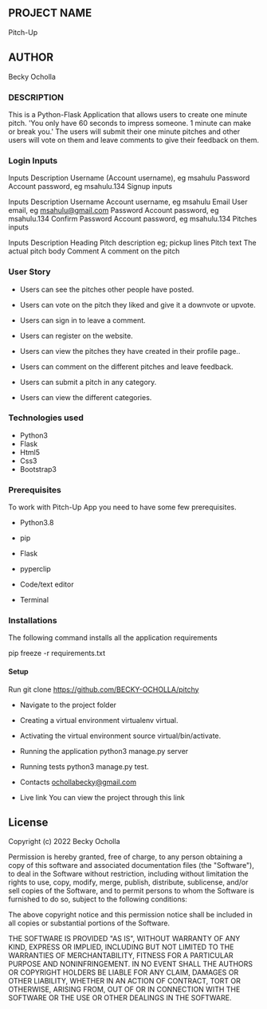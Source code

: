 ## PROJECT NAME
Pitch-Up

## AUTHOR
Becky Ocholla

### DESCRIPTION
This is a Python-Flask Application that allows users to create one minute pitch. 'You only have 60 seconds to impress someone. 1 minute can make or break you.' The users will submit their one minute pitches and other users will vote on them and leave comments to give their feedback on them.


### Login Inputs

Inputs	Description
Username	(Account username), eg msahulu
Password	Account password, eg msahulu.134
Signup inputs

Inputs	Description
Username	Account username, eg msahulu
Email	User email, eg msahulu@gmail.com
Password	Account password, eg msahulu.134
Confirm Password	Account password, eg msahulu.134
Pitches inputs

Inputs	Description
Heading	Pitch description eg; pickup lines
Pitch text	The actual pitch body
Comment	A comment on the pitch

### User Story
* Users can see the pitches other people have posted.

* Users can vote on the pitch they liked and give it a downvote or upvote.

* Users can sign in to leave a comment.

* Users can register on the website.

* Users can view the pitches they have created in their profile page..

* Users can comment on the different pitches and leave feedback.

* Users can submit a pitch in any category.

* Users can view the different categories.

### Technologies used
* Python3
* Flask
* Html5
* Css3
* Bootstrap3

### Prerequisites
To work with Pitch-Up App you need to have some few prerequisites.

* Python3.8

* pip

* Flask

* pyperclip

* Code/text editor

* Terminal

### Installations
The following command installs all the application requirements

pip freeze -r requirements.txt

#### Setup
Run git clone https://github.com/BECKY-OCHOLLA/pitchy


* Navigate to the project folder

* Creating a virtual environment
virtualenv virtual.

* Activating the virtual environment
source virtual/bin/activate.

* Running the application
python3 manage.py server

* Running tests
python3 manage.py test.

* Contacts
ochollabecky@gmail.com

* Live link
You can view the project through this link 

## License
Copyright (c) 2022 Becky Ocholla

Permission is hereby granted, free of charge, to any person obtaining a copy
of this software and associated documentation files (the "Software"), to deal
in the Software without restriction, including without limitation the rights
to use, copy, modify, merge, publish, distribute, sublicense, and/or sell
copies of the Software, and to permit persons to whom the Software is
furnished to do so, subject to the following conditions:

The above copyright notice and this permission notice shall be included in all
copies or substantial portions of the Software.

THE SOFTWARE IS PROVIDED "AS IS", WITHOUT WARRANTY OF ANY KIND, EXPRESS OR
IMPLIED, INCLUDING BUT NOT LIMITED TO THE WARRANTIES OF MERCHANTABILITY,
FITNESS FOR A PARTICULAR PURPOSE AND NONINFRINGEMENT. IN NO EVENT SHALL THE
AUTHORS OR COPYRIGHT HOLDERS BE LIABLE FOR ANY CLAIM, DAMAGES OR OTHER
LIABILITY, WHETHER IN AN ACTION OF CONTRACT, TORT OR OTHERWISE, ARISING FROM,
OUT OF OR IN CONNECTION WITH THE SOFTWARE OR THE USE OR OTHER DEALINGS IN THE
SOFTWARE.
